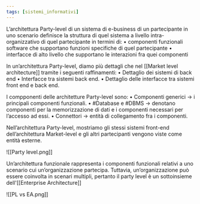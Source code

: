 ```yaml
---
tags: [sistemi_informativi]
---
```

L’architettura Party-level di un sistema di e-business di un partecipante in uno scenario definisce la struttura di quel sistema a livello intra-organizzativo di quel partecipante in termini di: 
	• componenti funzionali software che supportano funzioni specifiche di quel partecipante 
	• interfacce di alto livello che supportano le interazioni fra quei componenti

In un’architettura Party-level, diamo più dettagli che nel [[Market level architecture]] tramite i seguenti raffinamenti:
	• Dettaglio dei sistemi di back end
	• Interfacce tra sistemi back end.
	• Dettaglio delle interfacce tra sistemi front end e back end.

I compponenti delle architetture Party-level sono:
	• Componenti generici -> i principali componenti funzionali.
	• #Database e #DBMS -> denotano componenti per la memorizzazione di dati e i componenti necessari per l’accesso ad essi.
	• Connettori -> entità di collegamento fra i componenti. 
	
Nell’architettura Party-level, mostriamo gli stessi sistemi front-end dell’architettura Market-level e gli altri partecipanti vengono viste come entità esterne.

![[Party level.png]]

Un’architettura funzionale rappresenta i componenti funzionali relativi a uno
scenario cui un’organizzazione partecipa. 
Tuttavia, un’organizzazione può essere coinvolta in scenari multipli, pertanto il party level è un sottoinsieme dell'[[Enterprise Architecture]]

![[PL vs EA.png]]